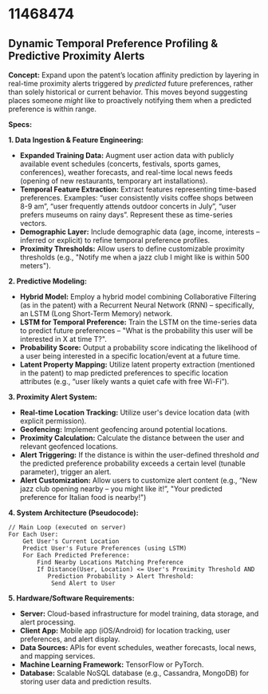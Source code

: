 # 11468474

## Dynamic Temporal Preference Profiling & Predictive Proximity Alerts

**Concept:** Expand upon the patent’s location affinity prediction by layering in real-time proximity alerts triggered by *predicted* future preferences, rather than solely historical or current behavior. This moves beyond suggesting places someone *might* like to proactively notifying them when a predicted preference is within range.

**Specs:**

**1. Data Ingestion & Feature Engineering:**

*   **Expanded Training Data:** Augment user action data with publicly available event schedules (concerts, festivals, sports games, conferences), weather forecasts, and real-time local news feeds (opening of new restaurants, temporary art installations).
*   **Temporal Feature Extraction:** Extract features representing time-based preferences. Examples: “user consistently visits coffee shops between 8-9 am”, “user frequently attends outdoor concerts in July”, “user prefers museums on rainy days”.  Represent these as time-series vectors.
*   **Demographic Layer:** Include demographic data (age, income, interests – inferred or explicit) to refine temporal preference profiles.
*    **Proximity Thresholds:** Allow users to define customizable proximity thresholds (e.g., "Notify me when a jazz club I might like is within 500 meters").

**2. Predictive Modeling:**

*   **Hybrid Model:** Employ a hybrid model combining Collaborative Filtering (as in the patent) with a Recurrent Neural Network (RNN) – specifically, an LSTM (Long Short-Term Memory) network.
*   **LSTM for Temporal Preference:** Train the LSTM on the time-series data to predict future preferences – "What is the probability this user will be interested in X at time T?".
*   **Probability Score:**  Output a probability score indicating the likelihood of a user being interested in a specific location/event at a future time.
*   **Latent Property Mapping:** Utilize latent property extraction (mentioned in the patent) to map predicted preferences to specific location attributes (e.g., “user likely wants a quiet cafe with free Wi-Fi”).

**3. Proximity Alert System:**

*   **Real-time Location Tracking:** Utilize user's device location data (with explicit permission).
*   **Geofencing:**  Implement geofencing around potential locations.
*   **Proximity Calculation:** Calculate the distance between the user and relevant geofenced locations.
*   **Alert Triggering:**  If the distance is within the user-defined threshold *and* the predicted preference probability exceeds a certain level (tunable parameter), trigger an alert.
*   **Alert Customization:** Allow users to customize alert content (e.g., “New jazz club opening nearby – you might like it!”, "Your predicted preference for Italian food is nearby!")

**4. System Architecture (Pseudocode):**

```
// Main Loop (executed on server)
For Each User:
    Get User's Current Location
    Predict User's Future Preferences (using LSTM)
    For Each Predicted Preference:
        Find Nearby Locations Matching Preference
        If Distance(User, Location) <= User's Proximity Threshold AND
           Prediction Probability > Alert Threshold:
            Send Alert to User
```

**5. Hardware/Software Requirements:**

*   **Server:** Cloud-based infrastructure for model training, data storage, and alert processing.
*   **Client App:** Mobile app (iOS/Android) for location tracking, user preferences, and alert display.
*   **Data Sources:** APIs for event schedules, weather forecasts, local news, and mapping services.
*   **Machine Learning Framework:** TensorFlow or PyTorch.
*   **Database:** Scalable NoSQL database (e.g., Cassandra, MongoDB) for storing user data and prediction results.